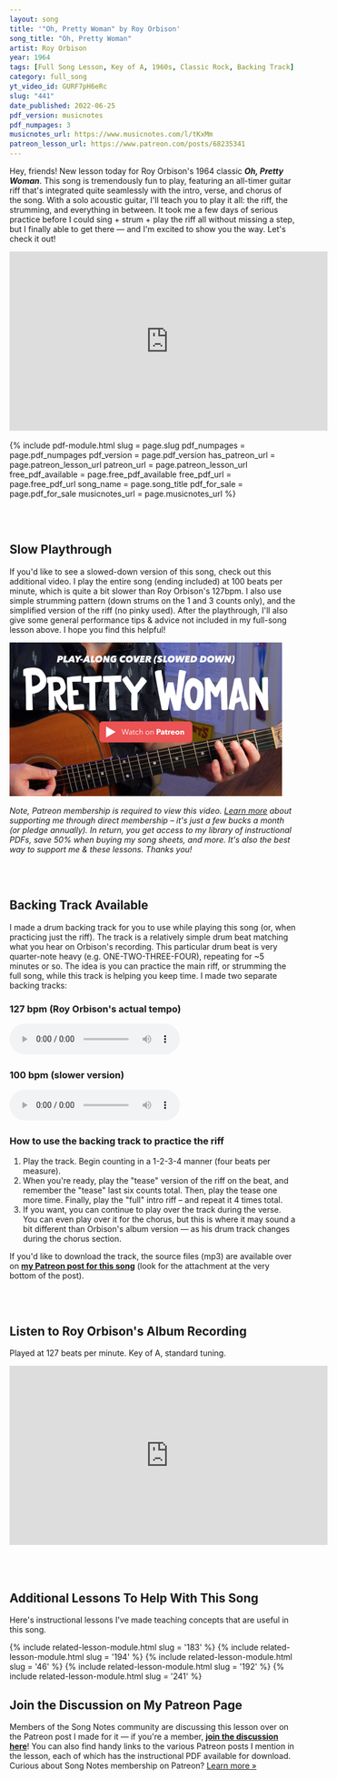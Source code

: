 ```yaml
---
layout: song
title: '"Oh, Pretty Woman" by Roy Orbison'
song_title: "Oh, Pretty Woman"
artist: Roy Orbison
year: 1964
tags: [Full Song Lesson, Key of A, 1960s, Classic Rock, Backing Track]
category: full_song
yt_video_id: GURF7pH6eRc
slug: "441"
date_published: 2022-06-25
pdf_version: musicnotes
pdf_numpages: 3
musicnotes_url: https://www.musicnotes.com/l/tKxMm
patreon_lesson_url: https://www.patreon.com/posts/68235341
---
```


<!-- https://youtu.be/GURF7pH6eRc -->

Hey, friends! New lesson today for Roy Orbison's 1964 classic _**Oh, Pretty Woman**_. This song is tremendously fun to play, featuring an all-timer guitar riff that's integrated quite seamlessly with the intro, verse, and chorus of the song. With a solo acoustic guitar, I'll teach you to play it all: the riff, the strumming, and everything in between. It took me a few days of serious practice before I could sing + strum + play the riff all without missing a step, but I finally able to get there — and I'm excited to show you the way. Let's check it out!

<iframe width="560" height="315" src="https://www.youtube.com/embed/{{page.yt_video_id}}" frameborder="0" allow="accelerometer; autoplay; encrypted-media; gyroscope; picture-in-picture" allowfullscreen></iframe>

{% include pdf-module.html slug = page.slug pdf_numpages = page.pdf_numpages pdf_version = page.pdf_version has_patreon_url = page.patreon_lesson_url patreon_url = page.patreon_lesson_url free_pdf_available = page.free_pdf_available free_pdf_url = page.free_pdf_url song_name = page.song_title pdf_for_sale = page.pdf_for_sale musicnotes_url = page.musicnotes_url %}

<!-- Timestamps:

- 0:00 Playthrough
- 1:55 Main Riff (Easy & Advanced)
- 6:52 Verse
- 11:06 Chorus
- 12:26 Ending
- 14:22 Strumming -->

<br /><br />
## Slow Playthrough

If you'd like to see a slowed-down version of this song, check out this additional video. I play the entire song (ending included) at 100 beats per minute, which is quite a bit slower than Roy Orbison's 127bpm. I also use simple strumming pattern (down strums on the 1 and 3 counts only), and the simplified version of the riff (no pinky used). After the playthrough, I'll also give some general performance tips & advice not included in my full-song lesson above. I hope you find this helpful!

<a href="https://www.patreon.com/posts/68235341"><img src="/images/posts/441-temp-cover-pt.jpg" width="480" /></a>

_Note, Patreon membership is required to view this video. [Learn more](/join) about supporting me through direct membership – it's just a few bucks a month (or pledge annually). In return, you get access to my library of instructional PDFs, save 50% when buying my song sheets, and more. It's also the best way to support me & these lessons. Thanks you!_

<!-- <iframe width="560" height="315" src="https://www.youtube.com/embed/XB1Mr6mM9Yo" frameborder="0" allow="accelerometer; autoplay; encrypted-media; gyroscope; picture-in-picture" allowfullscreen></iframe> -->

<!-- Timestamps:

- 0:00 Video Overview
- 0:59 Slow Playthrough (100 bpm)
- 4:35 Add'l Practice Tips & Advice -->

<br /><br />
## Backing Track Available

I made a drum backing track for you to use while playing this song (or, when practicing just the riff). The track is a relatively simple drum beat matching what you hear on Orbison's recording. This particular drum beat is very quarter-note heavy (e.g. ONE-TWO-THREE-FOUR), repeating for ~5 minutes or so. The idea is you can practice the main riff, or strumming the full song, while this track is helping you keep time. I made two separate backing tracks:

### 127 bpm (Roy Orbison's actual tempo)

<audio controls>
  <source src="/audio/441_prettywoman_127bpm.mp3" type="audio/mpeg">
Your browser does not support the audio element.
</audio>

### 100 bpm (slower version)

<audio controls>
  <source src="/audio/441_prettywoman_100bpm.mp3" type="audio/mpeg">
Your browser does not support the audio element.
</audio>

### How to use the backing track to practice the riff

1. Play the track. Begin counting in a 1-2-3-4 manner (four beats per measure).
2. When you're ready, play the "tease" version of the riff on the beat, and remember the "tease" last six counts total. Then, play the tease one more time. Finally, play the "full" intro riff – and repeat it 4 times total.
3. If you want, you can continue to play over the track during the verse. You can even play over it for the chorus, but this is where it may sound a bit different than Orbison's album version — as his drum track changes during the chorus section.

If you'd like to download the track, the source files (mp3) are available over on **[my Patreon post for this song]({{page.patreon_lesson_url}})** (look for the attachment at the very bottom of the post).

<br /><br />
## Listen to Roy Orbison's Album Recording

Played at 127 beats per minute. Key of A, standard tuning.

<iframe width="560" height="315" src="https://www.youtube.com/embed/3KFvoDDs0XM" frameborder="0" allow="accelerometer; autoplay; encrypted-media; gyroscope; picture-in-picture" allowfullscreen></iframe>

<!-- https://www.youtube.com/watch?v=rTVjnBo96Ug -->

<br /><br />
## Additional Lessons To Help With This Song

Here's instructional lessons I've made teaching concepts that are useful in this song.

{% include related-lesson-module.html slug = '183' %} <!-- Pretty Woman Riff 4 ways -->
{% include related-lesson-module.html slug = '194' %} <!-- A-major triangle shape -->
{% include related-lesson-module.html slug = '46' %}  <!-- A-major barred -->
{% include related-lesson-module.html slug = '192' %} <!-- F# major -->
{% include related-lesson-module.html slug = '241' %} <!-- F# major without barring -->

## Join the Discussion on My Patreon Page

Members of the Song Notes community are discussing this lesson over on the Patreon post I made for it — if you're a member, **[join the discussion here]({{page.patreon_lesson_url}})**! You can also find handy links to the various Patreon posts I mention in the lesson, each of which has the instructional PDF available for download. Curious about Song Notes membership on Patreon? [Learn more »](/join)

<br />
